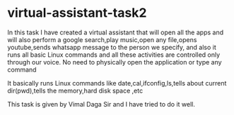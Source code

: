 # virtual-assistant-task2

In this task I have created a virtual assistant that will open all the apps and will also perform a google search,play music,open any file,opens youtube,sends whatsapp message to the person we specify, and also it runs all basic Linux commands and all these activities are controlled only through our voice. No need to physically open the application or type any command

It basically runs Linux commands like date,cal,ifconfig,ls,tells about current dir(pwd),tells the memory,hard disk space ,etc


This task is given by Vimal Daga Sir and I have tried to do it well.
